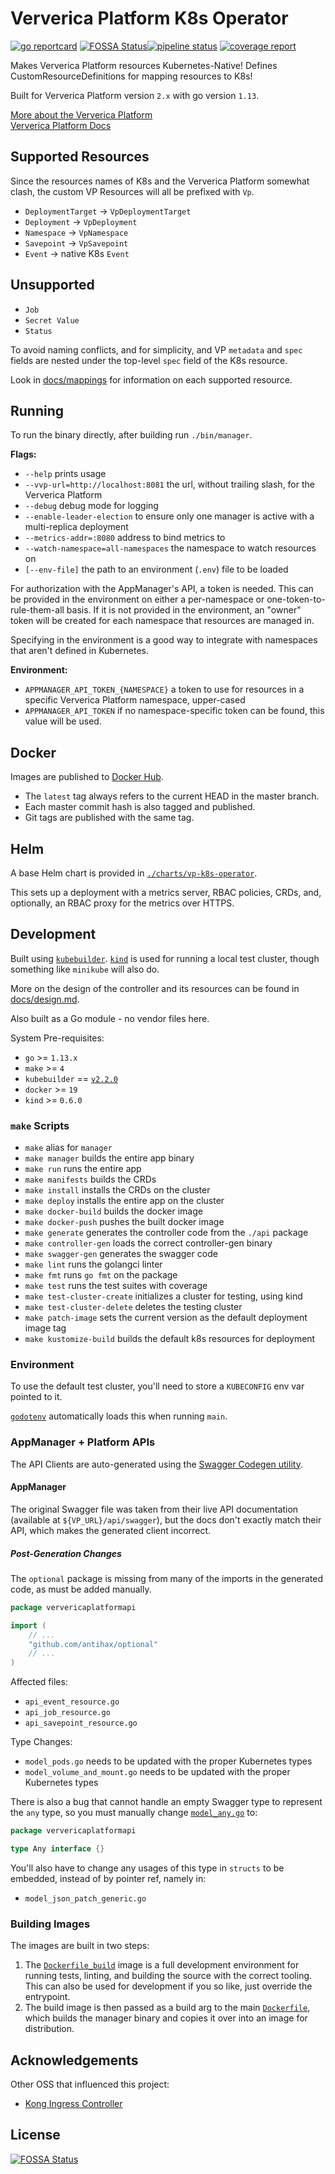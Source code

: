 # Ververica Platform K8s Operator

[![go reportcard](https://goreportcard.com/badge/github.com/fintechstudios/ververica-platform-k8s-operator)](https://goreportcard.com/report/github.com/fintechstudios/ververica-platform-k8s-operator)
[![FOSSA Status](https://app.fossa.io/api/projects/custom%2B12442%2Fgit%40github.com%3Afintechstudios%2Fververica-platform-k8s-operator.git.svg?type=shield)](https://app.fossa.io/projects/custom%2B12442%2Fgit%40github.com%3Afintechstudios%2Fververica-platform-k8s-operator.git?ref=badge_shield)[![pipeline status](https://gitlab.com/fintechstudios/ververica-platform-k8s-operator/badges/master/pipeline.svg)](https://gitlab.com/fintechstudios/ververica-platform-k8s-operator/commits/master)
[![coverage report](https://gitlab.com/fintechstudios/ververica-platform-k8s-operator/badges/master/coverage.svg)](https://gitlab.com/fintechstudios/ververica-platform-k8s-operator/commits/master)

Makes Ververica Platform resources Kubernetes-Native! Defines CustomResourceDefinitions
for mapping resources to K8s!

Built for Ververica Platform version `2.x` with go version `1.13`.

[More about the Ververica Platform](https://www.ververica.com/platform-overview)  
[Ververica Platform Docs](https://docs.ververica.com/)

## Supported Resources

Since the resources names of K8s and the Ververica Platform somewhat clash, the 
custom VP Resources will all be prefixed with `Vp`.

* `DeploymentTarget` -> `VpDeploymentTarget`
* `Deployment` -> `VpDeployment`
* `Namespace` -> `VpNamespace`
* `Savepoint` -> `VpSavepoint`
* `Event` -> native K8s `Event`

## Unsupported

* `Job`
* `Secret Value`
* `Status`

To avoid naming conflicts, and for simplicity, and VP `metadata` and `spec` fields
are nested under the top-level `spec` field of the K8s resource.

Look in [docs/mappings](./docs/mappings) for information on each supported resource.

## Running

To run the binary directly, after building run `./bin/manager`.

**Flags:**
* `--help` prints usage
* `--vvp-url=http://localhost:8081` the url, without trailing slash, for the Ververica Platform
* `--debug` debug mode for logging
* `--enable-leader-election` to ensure only one manager is active with a multi-replica deployment
* `--metrics-addr=:8080` address to bind metrics to 
* `--watch-namespace=all-namespaces` the namespace to watch resources on
* `[--env-file]` the path to an environment (`.env`) file to be loaded

For authorization with the AppManager's API, a token is needed. This can be provided in the environment on either a
per-namespace or one-token-to-rule-them-all basis. If it is not provided in the environment, an "owner" token will be created
for each namespace that resources are managed in.

Specifying in the environment is a good way to integrate with namespaces that aren't defined in Kubernetes.

**Environment:**
* `APPMANAGER_API_TOKEN_{NAMESPACE}` a token to use for resources in a specific Ververica Platform namespace, upper-cased
* `APPMANAGER_API_TOKEN` if no namespace-specific token can be found, this value will be used. 


## Docker

Images are published to [Docker Hub](https://hub.docker.com/r/fintechstudios/ververica-platform-k8s-operator).
*  The `latest` tag always refers to the current HEAD in the master branch.
* Each master commit hash is also tagged and published.
* Git tags are published with the same tag. 

## Helm

A base Helm chart is provided in [`./charts/vp-k8s-operator`](charts/vp-k8s-operator).

This sets up a deployment with a metrics server, RBAC policies, CRDs, and, optionally, an RBAC proxy for the metrics over HTTPS.

## Development

Built using [`kubebuilder`](https://github.com/kubernetes-sigs/kubebuilder).
[`kind`](https://github.com/kubernetes-sigs/kind) is used for running a local test cluster,
though something like `minikube` will also do.  

More on the design of the controller and its resources can be found
in [docs/design.md](./docs/design.md).

Also built as a Go module - no vendor files here.

System Pre-requisites:
- `go` >= `1.13.x`
- `make` >= `4`
- `kubebuilder` == [`v2.2.0`](https://github.com/kubernetes-sigs/kubebuilder/releases/tag/v2.2.0)
- `docker` >= `19`
- `kind` >= `0.6.0`

### `make` Scripts

- `make` alias for `manager`
- `make manager` builds the entire app binary
- `make run` runs the entire app
- `make manifests` builds the CRDs
- `make install` installs the CRDs on the cluster
- `make deploy` installs the entire app on the cluster
- `make docker-build` builds the docker image
- `make docker-push` pushes the built docker image
- `make generate` generates the controller code from the `./api` package
- `make controller-gen` loads the correct controller-gen binary
- `make swagger-gen` generates the swagger code
- `make lint` runs the golangci linter 
- `make fmt` runs `go fmt` on the package
- `make test` runs the test suites with coverage
- `make test-cluster-create` initializes a cluster for testing, using kind
- `make test-cluster-delete` deletes the testing cluster
- `make patch-image` sets the current version as the default deployment image tag
- `make kustomize-build` builds the default k8s resources for deployment

### Environment

To use the default test cluster, you'll need to store a `KUBECONFIG` env var pointed to it.

[`godotenv`](https://github.com/joho/godotenv) automatically loads this when running `main`.

### AppManager + Platform APIs

The API Clients are auto-generated using the [Swagger Codegen utility](https://github.com/swagger-api/swagger-codegen.git).

#### AppManager

The original Swagger file was taken from their live API documentation (available at `${VP_URL}/api/swagger`),
but the docs don't exactly match their API, which makes the generated client incorrect.

##### Post-Generation Changes

The `optional` package is missing from many of the imports in the generated code, as must be added manually.

```go
package ververicaplatformapi

import (
	// ...
    "github.com/antihax/optional"
    // ...
)
```

Affected files:
- `api_event_resource.go`
- `api_job_resource.go`
- `api_savepoint_resource.go`


Type Changes:
* `model_pods.go` needs to be updated with the proper Kubernetes types
* `model_volume_and_mount.go` needs to be updated with the proper Kubernetes types


There is also a bug that cannot handle an empty Swagger type to represent the `any` type, so
you must manually change [`model_any.go`](pkg/vvp/appmanager-api/model_any.go) to:

```go
package ververicaplatformapi

type Any interface {}
```

You'll also have to change any usages of this type in `structs` to be embedded, instead of by pointer ref, namely in:
- `model_json_patch_generic.go`


### Building Images

The images are built in two steps:
1. The [`Dockerfile_build`](./Dockerfile_build) image is a full development environment for running tests, linting,
and building the source with the correct tooling. This can also be used for development if you so like,
just override the entrypoint.
2. The build image is then passed as a build arg to the main [`Dockerfile`](./Dockerfile), which builds
the manager binary and copies it over into an image for distribution.


## Acknowledgements

Other OSS that influenced this project:
* [Kong Ingress Controller](https://github.com/Kong/kubernetes-ingress-controller)


## License
[![FOSSA Status](https://app.fossa.io/api/projects/custom%2B12442%2Fgit%40github.com%3Afintechstudios%2Fververica-platform-k8s-operator.git.svg?type=large)](https://app.fossa.io/projects/custom%2B12442%2Fgit%40github.com%3Afintechstudios%2Fververica-platform-k8s-operator.git?ref=badge_large)
